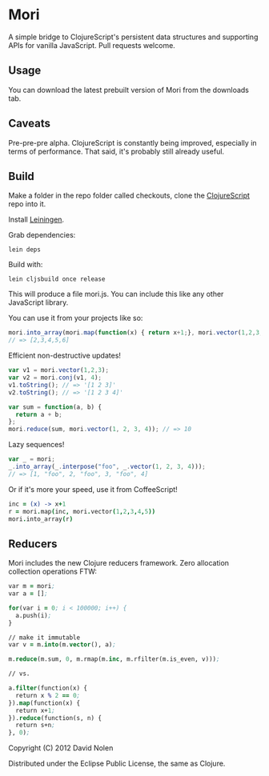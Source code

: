Mori
====

A simple bridge to ClojureScript's persistent data structures and supporting APIs for vanilla JavaScript. Pull requests welcome.

Usage
----

You can download the latest prebuilt version of Mori from the downloads tab.

Caveats
----

Pre-pre-pre alpha. ClojureScript is constantly being improved, especially in terms of performance. That said, it's probably still already useful.

Build
----

Make a folder in the repo folder called checkouts, clone the [ClojureScript](http://github.com/clojure/clojurescript) repo into it.

Install [Leiningen](http://github.com/technomancy/leiningen).

Grab dependencies:

```shell
lein deps
```

Build with:

```shell
lein cljsbuild once release
```

This will produce a file mori.js. You can include this like any other JavaScript library.

You can use it from your projects like so:

```javascript
mori.into_array(mori.map(function(x) { return x+1;}, mori.vector(1,2,3,4,5)));
// => [2,3,4,5,6]
```

Efficient non-destructive updates!

```javascript
var v1 = mori.vector(1,2,3);
var v2 = mori.conj(v1, 4);
v1.toString(); // => '[1 2 3]'
v2.toString(); // => '[1 2 3 4]'
```

```javascript
var sum = function(a, b) {
  return a + b;
};
mori.reduce(sum, mori.vector(1, 2, 3, 4)); // => 10
```

Lazy sequences!

```javascript
var _ = mori;
_.into_array(_.interpose("foo", _.vector(1, 2, 3, 4)));
// => [1, "foo", 2, "foo", 3, "foo", 4]
```

Or if it's more your speed, use it from CoffeeScript!

```coffeescript
inc = (x) -> x+1  
r = mori.map(inc, mori.vector(1,2,3,4,5))
mori.into_array(r)
```

Reducers
----

Mori includes the new Clojure reducers framework. Zero allocation collection operations FTW:

```clojure
var m = mori;
var a = [];

for(var i = 0; i < 100000; i++) {
  a.push(i);
}

// make it immutable
var v = m.into(m.vector(), a);

m.reduce(m.sum, 0, m.rmap(m.inc, m.rfilter(m.is_even, v)));

// vs.

a.filter(function(x) {
  return x % 2 == 0;
}).map(function(x) {
  return x+1;
}).reduce(function(s, n) {
  return s+n;
}, 0);
```

Copyright (C) 2012 David Nolen

Distributed under the Eclipse Public License, the same as Clojure.

